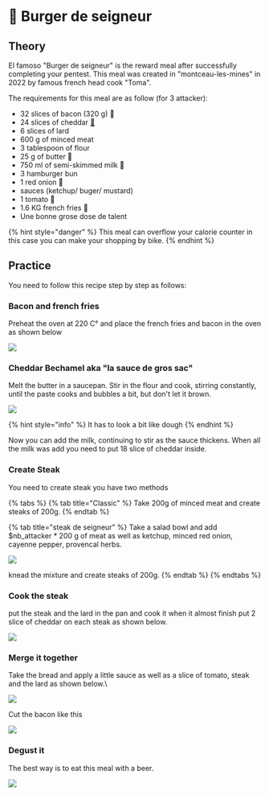 # 🍔 Burger de seigneur

##

## Theory

El famoso "Burger de seigneur" is the reward meal after successfully completing your pentest. This meal was created in "montceau-les-mines" in 2022 by famous french head cook "Toma".&#x20;

The requirements for this meal are as follow (for 3 attacker):

* &#x20;32 slices of bacon (320 g) 🥓
* &#x20;24 slices of cheddar [🧀](https://emojipedia.org/cheese-wedge/)
* &#x20;6 slices of lard
* 600 g of minced meat&#x20;
* 3 tablespoon of  flour
* 25 g of butter 🧈
* 750 ml of semi-skimmed milk 🥛
* 3 hamburger bun
* 1 red onion 🧅
* sauces (ketchup/ buger/ mustard)
* 1 tomato 🍅
* 1.6 KG french fries 🍟
* Une bonne grose dose de talent

{% hint style="danger" %}
This meal can overflow your calorie counter in this case you can make your shopping by bike.&#x20;
{% endhint %}

## Practice

You need to follow this recipe step by step as follows:

### Bacon and french fries

Preheat the oven at 220 C° and place the french fries and bacon in the oven as shown below

![](<../../.gitbook/assets/frite_bacon_seigneur.png>)

### Cheddar Bechamel aka "la sauce de gros sac"

Melt the butter in a saucepan. Stir in the flour and cook, stirring constantly, until the paste cooks and bubbles a bit, but don't let it brown.&#x20;

![](<../../.gitbook/assets/bechamel2_seigneur.png>)

{% hint style="info" %}
It has to look a bit like dough
{% endhint %}

Now you can add the milk, continuing to stir as the sauce thickens. When all the milk was add you need to put 18 slice of cheddar inside.

### Create Steak

You need to create steak you have two methods&#x20;

{% tabs %}
{% tab title="Classic" %}
Take 200g of minced meat and create steaks of 200g.
{% endtab %}

{% tab title="steak de seigneur" %}
Take a salad bowl and add $nb\_attacker \* 200 g of meat as well as ketchup, minced red onion, cayenne pepper, provencal herbs.

![](<../../.gitbook/assets/steak_seigneur.png>)

knead the mixture and create steaks of 200g.
{% endtab %}
{% endtabs %}



### Cook the steak

put the steak and the lard in the pan and cook it when it almost finish put 2 slice of cheddar on each steak as shown below.

![](<../../.gitbook/assets/cuisson_seigneur.png>)



### Merge it together&#x20;

Take the bread and apply a little sauce as well as a slice of tomato, steak and the lard as shown below.\


![](<../../.gitbook/assets/montage_seigneur.png>)

Cut the bacon like this

![](<../../.gitbook/assets/bacon_seigneur.png>)

### Degust it&#x20;

The best way is to eat this meal with a beer.

![](../../.gitbook/assets/repas_seigneur.png)
